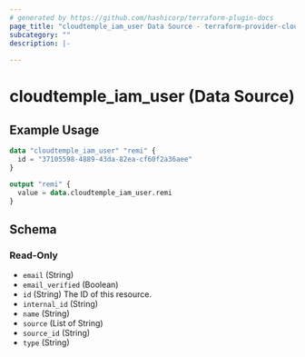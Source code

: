 ```yaml
---
# generated by https://github.com/hashicorp/terraform-plugin-docs
page_title: "cloudtemple_iam_user Data Source - terraform-provider-cloudtemple"
subcategory: ""
description: |-
  
---
```


# cloudtemple_iam_user (Data Source)



## Example Usage

```terraform
data "cloudtemple_iam_user" "remi" {
  id = "37105598-4889-43da-82ea-cf60f2a36aee"
}

output "remi" {
  value = data.cloudtemple_iam_user.remi
}
```

<!-- schema generated by tfplugindocs -->
## Schema

### Read-Only

- `email` (String)
- `email_verified` (Boolean)
- `id` (String) The ID of this resource.
- `internal_id` (String)
- `name` (String)
- `source` (List of String)
- `source_id` (String)
- `type` (String)


